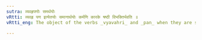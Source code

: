 ```yaml
---
sutra: व्यवहृपणोः समर्थयोः
vRtti: व्यवहृ पण इत्येतयोः समानार्थयोः कर्मणि कारके षष्ठी विभक्तिर्भवति ॥
vRtti_eng: The object of the verbs _vyavahri_ and _pan_ when they are synonymous, that is when they mean 'dealing in sale and purchase transactions' or 'staking in gambling,' takes the sixth case-affix.

---
```

